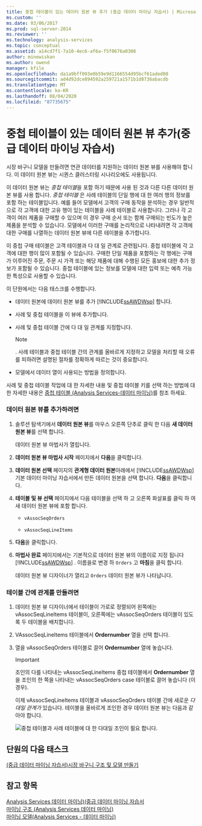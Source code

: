 ```yaml
---
title: 중첩 테이블이 있는 데이터 원본 뷰 추가 (중급 데이터 마이닝 자습서) | Microsoft Docs
ms.custom: ''
ms.date: 03/06/2017
ms.prod: sql-server-2014
ms.reviewer: ''
ms.technology: analysis-services
ms.topic: conceptual
ms.assetid: a14cd7f1-7a10-4ec6-af6a-f5f0676a0308
author: minewiskan
ms.author: owend
manager: kfile
ms.openlocfilehash: da1a9bff093e0b59e9d1166554d95bcf61aded08
ms.sourcegitcommit: ad4d92dce894592a259721a1571b1d8736abacdb
ms.translationtype: MT
ms.contentlocale: ko-KR
ms.lasthandoff: 08/04/2020
ms.locfileid: "87735675"
---
```

# <a name="adding-a-data-source-view-with-nested-tables-intermediate-data-mining-tutorial"></a>중첩 테이블이 있는 데이터 원본 뷰 추가(중급 데이터 마이닝 자습서)
  시장 바구니 모델을 만들려면 연관 데이터를 지원하는 데이터 원본 뷰를 사용해야 합니다. 이 데이터 원본 뷰는 시퀀스 클러스터링 시나리오에도 사용됩니다.  
  
 이 데이터 원본 뷰는 *중첩 테이블*을 포함 하기 때문에 사용 된 것과 다른 다른 데이터 원본 뷰를 사용 합니다. *중첩 테이블* 은 사례 테이블의 단일 행에 대 한 여러 행의 정보를 포함 하는 테이블입니다. 예를 들어 모델에서 고객의 구매 동작을 분석하는 경우 일반적으로 각 고객에 대한 고유 행이 있는 테이블을 사례 테이블로 사용합니다. 그러나 각 고객이 여러 제품을 구매할 수 있으며 이 경우 구매 순서 또는 함께 구매되는 빈도가 높은 제품을 분석할 수 있습니다. 모델에서 이러한 구매를 논리적으로 나타내려면 각 고객에 대한 구매를 나열하는 데이터 원본 뷰에 다른 테이블을 추가합니다.  
  
 이 중첩 구매 테이블은 고객 테이블과 다 대 일 관계로 관련됩니다. 중첩 테이블에 각 고객에 대한 행이 많이 포함될 수 있습니다. 구매한 단일 제품을 포함하는 각 행에는 구매가 이루어진 주문, 주문 시 가격 또는 해당 제품에 대해 수행된 모든 홍보에 대한 추가 정보가 포함될 수 있습니다. 중첩 테이블에 있는 정보를 모델에 대한 입력 또는 예측 가능한 특성으로 사용할 수 있습니다.  
  
 이 단원에서는 다음 태스크를 수행합니다.  
  
-   데이터 원본에 데이터 원본 뷰를 추가 [!INCLUDE[ssAWDWsp](../includes/ssawdwsp-md.md)] 합니다.  
  
-   사례 및 중첩 테이블을 이 뷰에 추가합니다.  
  
-   사례 및 중첩 테이블 간에 다 대 일 관계를 지정합니다.  
  
    > [!NOTE]  
    >  . 사례 테이블과 중첩 테이블 간의 관계를 올바르게 지정하고 모델을 처리할 때 오류를 피하려면 설명된 절차를 정확하게 따르는 것이 중요합니다.  
  
-   모델에서 데이터 열이 사용되는 방법을 정의합니다.  
  
 사례 및 중첩 테이블 작업에 대 한 자세한 내용 및 중첩 테이블 키를 선택 하는 방법에 대 한 자세한 내용은 [중첩 테이블 &#40;Analysis Services-데이터 마이닝&#41;](../../2014/analysis-services/data-mining/nested-tables-analysis-services-data-mining.md)를 참조 하세요.  
  
### <a name="to-add-a-data-source-view"></a>데이터 원본 뷰를 추가하려면  
  
1.  솔루션 탐색기에서 **데이터 원본 뷰**를 마우스 오른쪽 단추로 클릭 한 다음 **새 데이터 원본 뷰**를 선택 합니다.  
  
     데이터 원본 뷰 마법사가 열립니다.  
  
2.  **데이터 원본 뷰 마법사 시작** 페이지에서 **다음**을 클릭합니다.  
  
3.  **데이터 원본 선택** 페이지의 **관계형 데이터 원본**아래에서 [!INCLUDE[ssAWDWsp](../includes/ssawdwsp-md.md)] 기본 데이터 마이닝 자습서에서 만든 데이터 원본을 선택 합니다. **다음**을 클릭합니다.  
  
4.  **테이블 및 뷰 선택** 페이지에서 다음 테이블을 선택 하 고 오른쪽 화살표를 클릭 하 여 새 데이터 원본 뷰에 포함 합니다.  
  
    -   `vAssocSeqOrders`  
  
    -   `vAssocSeqLineItems`  
  
5.  **다음**을 클릭합니다.  
  
6.  **마법사 완료** 페이지에서는 기본적으로 데이터 원본 뷰의 이름이로 지정 됩니다 [!INCLUDE[ssAWDWsp](../includes/ssawdwsp-md.md)] . 이름을로 변경 하 `Orders` 고 **마침**을 클릭 합니다.  
  
     데이터 원본 뷰 디자이너가 열리고 `Orders` 데이터 원본 뷰가 나타납니다.  
  
### <a name="to-create-a-relationship-between-tables"></a>테이블 간에 관계를 만들려면  
  
1.  데이터 원본 뷰 디자이너에서 테이블이 가로로 정렬되어 왼쪽에는 vAssocSeqLineItems 테이블이, 오른쪽에는 vAssocSeqOrders 테이블이 있도록 두 테이블을 배치합니다.  
  
2.  VAssocSeqLineItems 테이블에서 **Ordernumber** 열을 선택 합니다.  
  
3.  열을 vAssocSeqOrders 테이블로 끌어 **Ordernumber** 열에 놓습니다.  
  
    > [!IMPORTANT]  
    >  조인의 다를 나타내는 vAssocSeqLineItems 중첩 테이블에서 **Ordernumber** 열을 조인의 한 쪽을 나타내는 vAssocSeqOrders case 테이블로 끌어 놓습니다 (이 경우).  
  
     이제 vAssocSeqLineItems 테이블과 vAssocSeqOrders 테이블 간에 새로운 *다대일 관계가* 있습니다. 테이블을 올바르게 조인한 경우 데이터 원본 뷰는 다음과 같아야 합니다.  
  
     ![중첩 테이블과 사례 테이블에 대 한 다대일 조인이 필요 합니다.](../../2014/tutorials/media/dsv-nestedjoin-illustration.gif "중첩 테이블과 사례 테이블에 대 한 다대일 조인이 필요 합니다.")  
  
## <a name="next-task-in-lesson"></a>단원의 다음 태스크  
 [&#40;중급 데이터 마이닝 자습서&#41;시장 바구니 구조 및 모델 만들기](../../2014/tutorials/creating-a-market-basket-structure-and-model-intermediate-data-mining-tutorial.md)  
  
## <a name="see-also"></a>참고 항목  
 [Analysis Services 데이터 마이닝&#41;&#40;중급 데이터 마이닝 자습서](../../2014/tutorials/intermediate-data-mining-tutorial-analysis-services-data-mining.md)   
 [마이닝 구조 &#40;Analysis Services 데이터 마이닝&#41;](../../2014/analysis-services/data-mining/mining-structures-analysis-services-data-mining.md)   
 [마이닝 모델&#40;Analysis Services - 데이터 마이닝&#41;](../../2014/analysis-services/data-mining/mining-models-analysis-services-data-mining.md)  
  
  
